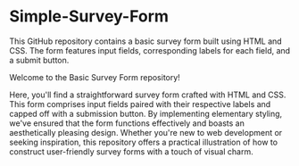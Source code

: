 # Simple-Survey-Form
This GitHub repository contains a basic survey form built using HTML and CSS. The form features input fields, corresponding labels for each field, and a submit button.

Welcome to the Basic Survey Form repository!

Here, you'll find a straightforward survey form crafted with HTML and CSS.
This form comprises input fields paired with their respective labels and capped off with a submission button.
By implementing elementary styling, we've ensured that the form functions effectively and boasts an aesthetically pleasing design.
Whether you're new to web development or seeking inspiration, this repository offers a practical illustration of how to construct user-friendly survey forms with a touch of visual charm.
